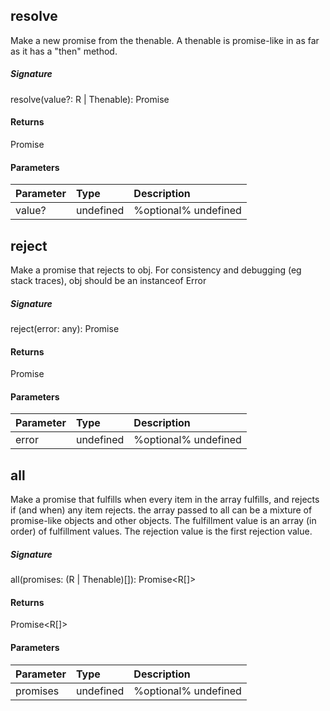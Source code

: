 ## resolve<R>

Make a new promise from the thenable. 
A thenable is promise-like in as far as it has a "then" method.

##### Signature
resolve<R>(value?: R | Thenable<R>): Promise<R>

#### Returns
Promise<R>

#### Parameters


| Parameter	   | Type    | Description |
|:-------------|:---------------|:------------|
| value?     | undefined | %optional% undefined |


## reject

Make a promise that rejects to obj. For consistency and debugging (eg stack traces), obj should be an instanceof Error

##### Signature
reject(error: any): Promise<any>

#### Returns
Promise<any>

#### Parameters


| Parameter	   | Type    | Description |
|:-------------|:---------------|:------------|
| error     | undefined | %optional% undefined |


## all<R>

Make a promise that fulfills when every item in the array fulfills, and rejects if (and when) any item rejects. 
the array passed to all can be a mixture of promise-like objects and other objects. 
The fulfillment value is an array (in order) of fulfillment values. The rejection value is the first rejection value.

##### Signature
all<R>(promises: (R | Thenable<R>)[]): Promise<R[]>

#### Returns
Promise<R[]>

#### Parameters


| Parameter	   | Type    | Description |
|:-------------|:---------------|:------------|
| promises     | undefined | %optional% undefined |

